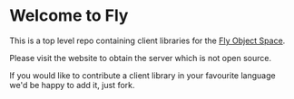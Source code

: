 Welcome to Fly
==============

This is a top level repo containing client libraries for the [Fly Object Space](http://www.flyobjectspace.com/).

Please visit the website to obtain the server which is not open source.

If you would like to contribute a client library in your favourite language we'd be happy to add it, just fork.